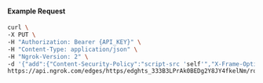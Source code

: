<!-- Code generated for API Clients. DO NOT EDIT. -->

#### Example Request

```bash
curl \
-X PUT \
-H "Authorization: Bearer {API_KEY}" \
-H "Content-Type: application/json" \
-H "Ngrok-Version: 2" \
-d '{"add":{"Content-Security-Policy":"script-src 'self'","X-Frame-Options":"DENY"},"enabled":true}' \
https://api.ngrok.com/edges/https/edghts_333B3LPrAk0BEDg2Y8JY4fkelNm/routes/edghtsrt_333B3NG0pwdGr0w3H6FTpKBgNUL/response_headers
```
